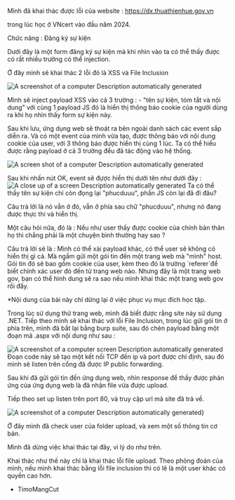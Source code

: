 Mình đã khai thác được lỗi của website : https://dx.thuathienhue.gov.vn

trong lúc học ở VNcert vào đầu năm 2024.

Chức năng : Đăng ký sự kiện

Dưới đây là một form đăng ký sự kiện mà khi nhìn vào ta có thể thấy được
có rất nhiều trường có thể injection.

Ở đây mình sẽ khai thác 2 lỗi đó là XSS và File Inclusion

![A screenshot of a computer Description automatically
generated](./image1.png)

Mình sẽ inject payload XSS vào cả 3 trường : - "tên sự kiện, tóm tắt và
nội dung" với cùng 1 payload JS đó là hiển thị thông báo cookie của
người dùng ra khi họ nhìn thấy form sự kiện này.

Sau khi lưu, ứng dụng web sẽ thoát ra bên ngoài danh sách các event sắp
diễn ra. Và có một event của mình vừa tạo, được thông báo với nội dung
cookie của user, với 3 thông báo được hiển thị cùng 1 lúc. Ta có thể
hiểu được rằng payload ở cả 3 trường đều đã tác động vào hệ thống.

![A screen shot of a computer Description automatically
generated](./image2.png)

Sau khi nhấn nút OK, event sẽ đựợc hiển thị dưới tên như dưới đây :  
![A close up of a screen Description automatically
generated](./image3.png)
Ta có thể thấy tên sự kiện chỉ còn đọng lại "phucduuu", phần JS còn lại
đã đi đâu?

Câu trả lời là nó vẫn ở đó, vẫn ở phía sau chữ "phucduuu", nhưng nó đang
được thực thi và hiển thị.

Một câu hỏi nữa, đó là : Nếu như user thấy được cookie của chính bản
thân họ thì chẳng phải là một chuyện bình thường hay sao ?

Câu trả lời sẽ là : Mình có thể xài payload khác, có thể user sẽ không
có hiển thị gì cả. Mà ngầm gửi một gói tin đến một trang web mà "mình"
host. Gói tin đó sẽ bao gồm cookie của user, kèm theo đó là trường
\`referer\`để biết chính xác user đó đến từ trang web nào. Nhưng đây là
một trang web gov, bạn có thể hình dung sẽ ra sao nếu mình khai thác một
trang web gov rồi đấy.

\*Nội dung của bài này chỉ dừng lại ở việc phục vụ mục đích học tập.

Trong lúc sử dụng thử trang web, mình đã biết được rằng site này sử dụng
.NET. Tiếp theo mình sẽ khai thác với lỗi File Inclusion, trong lúc gửi
gói tin ở phía trên, mình đã bắt lại bằng burp suite, sau đó chèn
payload bằng một đoạn mã .aspx với nội dung như sau :

![A screenshot of a computer screen Description automatically
generated](./image4.png)
Đoạn code này sẽ tạo một kết nối TCP đến ip và port được chỉ định, sau
đó mình sẽ listen trên cổng đã được IP public forwarding.

Sau khi đã gửi gói tin đến ứng dụng web, nhìn response để thấy được phản
ứng của ứng dụng web là đã nhận file vừa được upload.

Tiếp theo set up listen trên port 80, và truy cập url mà site đã trả về.

![A screenshot of a computer Description automatically
generated](./image5.png)}

Ở đây mình đã check user của folder upload, và xem một số thông tin cơ
bản.

Mình đã dừng việc khai thác tại đây, vì lý do như trên.

Khai thác như thế này chỉ là khai thác lỗi file upload. Theo phỏng đoán
của mình, nếu mình khai thác bằng lỗi file inclusion thì có lẽ là một
user khác có quyền cao hơn.

- TimoMangCut
